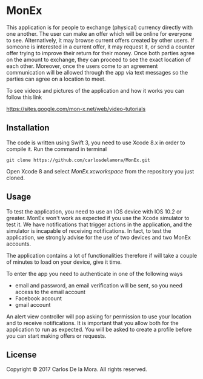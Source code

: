 # MonEx

This application is for people to exchange (physical) currency directly with one another. The user can make an offer which will be online for everyone to see. Alternatively, it may browse current offers created by other users. If someone is interested in a current offer, it may request it, or send a counter offer trying to improve their return for their money. Once both parties agree on the amount to exchange, they can proceed to see the exact location of each other. Moreover, once the users come to an agreement communication will be allowed through the app via text messages so the parties can agree on a location to meet.

To see videos and pictures of the application and how it works you can follow this link 

https://sites.google.com/mon-x.net/web/video-tutorials

## Installation

The code is written using Swift 3, you need to use Xcode 8.x in order to compile it. Run the command in terminal

```
git clone https://github.com/carlosdelamora/MonEx.git

```

Open Xcode 8 and select _MonEx.xcworkspace_ from the repository you just cloned.

## Usage

To test the application, you need to use an IOS device with IOS 10.2 or greater. MonEx won't work as expected if you use the Xcode simulator to test it. We have notifications that trigger actions in the application, and the simulator is incapable of receiving notifications. In fact, to test the application, we strongly advise for the use of two devices and two MonEx accounts.

The application contains a lot of functionalities therefore if will take a couple of minutes to load on your device, give it time.

To enter the app you need to authenticate in one of the following ways

* email and password, an email verification will be sent, so you need access to the email account
* Facebook account
* gmail account

An alert view controller will pop asking for permission to use your location and to receive notifications. It is important that you allow both for the application to run as expected. You will be asked to create a profile before you can start making offers or requests.

## License
Copyright © 2017 Carlos De la Mora. All rights reserved.


